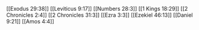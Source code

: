 [[Exodus 29:38]]
[[Leviticus 9:17]]
[[Numbers 28:3]]
[[1 Kings 18:29]]
[[2 Chronicles 2:4]]
[[2 Chronicles 31:3]]
[[Ezra 3:3]]
[[Ezekiel 46:13]]
[[Daniel 9:21]]
[[Amos 4:4]]
